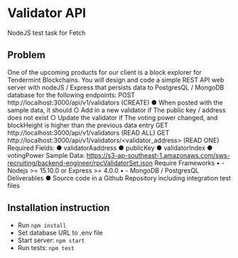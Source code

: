 # Validator API
NodeJS test task for Fetch

## Problem
One of the upcoming products for our client is a block explorer for Tendermint Blockchains. You
will design and code a simple REST API web server with nodeJS / Express that persists data to
PostgresQL / MongoDB database for the following endpoints:
POST http://localhost:3000/api/v1/validators (CREATE)
● When posted with the sample data, it should 
○ Add in a new validator if The public key / address does not exist 
○ Update the validator if The voting power changed, and blockHeight is higher than the previous data entry
GET http://localhost:3000/api/v1/validators (READ ALL)
GET http://localhost:3000/api/v1/validators/<validator_address> (READ ONE)
Required Fields:
● validatorAaddress ● publicKey
● validatorIndex
● votingPower
Sample Data:
https://s3-ap-southeast-1.amazonaws.com/sws-recruiting/backend-engineer/rpcValidatorSet.json
Require Frameworks
• - Nodejs >= 15.10.0 or Express >= 4.0.0
• - MongoDB / PostgresQL
Deliverables
● Source code in a Github Repository including integration test files

## Installation instruction
- Run `npm install`
- Set database URL to .env file
- Start server: `npm start`
- Run tests: `npm test`